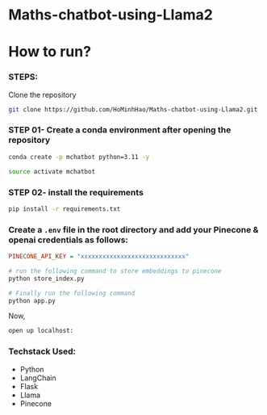 # Maths-chatbot-using-Llama2
# How to run?
### STEPS:

Clone the repository

```bash
git clone https://github.com/HoMinhHao/Maths-chatbot-using-Llama2.git
```
### STEP 01- Create a conda environment after opening the repository

```bash
conda create -p mchatbot python=3.11 -y
```

```bash
source activate mchatbot
```


### STEP 02- install the requirements
```bash
pip install -r requirements.txt
```


### Create a `.env` file in the root directory and add your Pinecone & openai credentials as follows:

```ini
PINECONE_API_KEY = "xxxxxxxxxxxxxxxxxxxxxxxxxxxxx"
```


```bash
# run the following command to store embeddings to pinecone
python store_index.py
```

```bash
# Finally run the following command
python app.py
```

Now,
```bash
open up localhost:
```


### Techstack Used:

- Python
- LangChain
- Flask
- Llama
- Pinecone